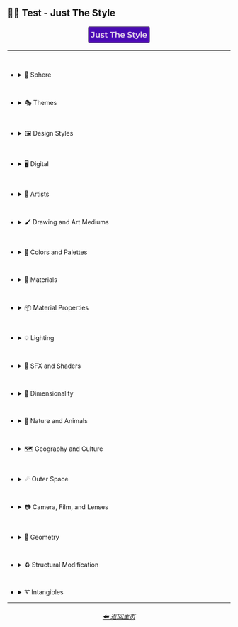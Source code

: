 <h2>🧩🔬 Test - Just The Style</h2>

<div align="center">

[<img src="/Images/Repo_Parts/Buttons/Image_Type_Buttons/button_just_the_style_active.webp?raw=true" alt="Just The Style" width="140.5" />]()

</div>

<hr><br>

- <details><summary>🔵 Sphere</summary><p><div align="center">

	| Sphere |
	| :-: |
	| <img src="/Images/Midjourney_Beta_Features/test/Midjourney_Styles/Sphere.webp?raw=true" width="256" /> |

</div></p></details>

<br>

- <details><summary>🎭 Themes</summary><p>

  - <details><summary>🎭⛱ Realism/Abstraction</summary><p><div align="center">

	| Photorealistic |
	| :-: |
	| <img src="/Images/Midjourney_Beta_Features/test/Midjourney_Styles/Photorealistic.webp?raw=true" width="256" /> |

	<br>

	</div></p></details>


  - <details><summary>🎭💾 Retro/Modern</summary><p><div align="center">

	| Retro |
	| :-: |
	| <img src="/Images/Midjourney_Beta_Features/test/Midjourney_Styles/Retro.webp?raw=true" width="256" /> |

	</div></p></details>


  - <details><summary>🎭🪐 Sci-fi</summary><p><div align="center">

	| Sci-fi |
	| :-: |
	| <img src="/Images/Midjourney_Beta_Features/test/Midjourney_Styles/Sci-fi.webp?raw=true" width="256" /> |


	</div></p></details>


  - <details><summary>🎭⚙ Architecture and Manufactured</summary><p><div align="center">

	| Steampunk |
	| :-: |
	| <img src="/Images/Midjourney_Beta_Features/test/Midjourney_Styles/Steampunk.webp?raw=true" width="256" /> |

	</div></p></details>


  - <details><summary>🎭🎵 Music Styles</summary><p><div align="center">

	| Disco |
	| :-: |
	| <img src="/Images/Midjourney_Beta_Features/test/Midjourney_Styles/Disco.webp?raw=true" width="256" /> |

	<br>

	| Vaporwave |
	| :-: |
	| <img src="/Images/Midjourney_Beta_Features/test/Midjourney_Styles/Vaporwave.webp?raw=true" width="256" /> |

	</div></p></details>


  - <details><summary>🎭📺 Cartoons, Anime, and Comics</summary><p><div align="center">

	| Cartoon |
	| :-: |
	| <img src="/Images/Midjourney_Beta_Features/test/Midjourney_Styles/Cartoon.webp?raw=true" width="256" /> |

	</div></p></details>


  - <details><summary>🎭🎆 Colors, Crystals, Sparkles, and Light</summary><p><div align="center">

	| Fractalpunk |
	| :-: |
	| <img src="/Images/Midjourney_Beta_Features/test/Midjourney_Styles/Fractalpunk.webp?raw=true" width="256" /> |

	</div></p></details>

  </p></details>


<br>


- <details><summary>🖼 Design Styles</summary><p>

  - <details><summary>🖼🟧 Simplicity/Complexity</summary><p><div align="center">

	| Hyperdetailed |
	| :-: |
	| <img src="/Images/Midjourney_Beta_Features/test/Midjourney_Styles/Hyperdetailed.webp?raw=true" width="256" /> |

	<br>

	| Chaotic |
	| :-: |
	| <img src="/Images/Midjourney_Beta_Features/test/Midjourney_Styles/Chaotic.webp?raw=true" width="256" /> |

	<br>

	| Intricate Surface Detail |
	| :-: |
	| <img src="/Images/Midjourney_Beta_Features/test/Midjourney_Styles/Intricate_Surface_Detail.webp?raw=true" width="256" /> |

	<br>

	| Flat Design |
	| :-: |
	| <img src="/Images/Midjourney_Beta_Features/test/Midjourney_Styles/Flat_Design.webp?raw=true" width="256" /> |

	</div></p></details>


  - <details><summary>🖼🎨 Patterns</summary><p><div align="center">

	| Halftone |
	| :-: |
	| <img src="/Images/Midjourney_Beta_Features/test/Midjourney_Styles/Halftone.webp?raw=true" width="256" /> |

	<br>

	| Diffraction Patterns |
	| :-: |
	| <img src="/Images/Midjourney_Beta_Features/test/Midjourney_Styles/Diffraction_Patterns.webp?raw=true" width="256" /> |

	</div></p></details>


  - <details><summary>🖼🧊 Cubism</summary><p><div align="center">

	| Cubism |
	| :-: |
	| <img src="/Images/Midjourney_Beta_Features/test/Midjourney_Styles/Cubism.webp?raw=true" width="256" /> |

	</div></p></details>
	

  - <details><summary>🖼🔮 Neo</summary><p><div align="center">

	| Neo-Tokyo |
	| :-: |
	| <img src="/Images/Midjourney_Beta_Features/test/Midjourney_Styles/Neo-Tokyo.webp?raw=true" width="256" /> |

	</div></p></details>


  - <details><summary>🖼🌀 Psychedelic, Divine, Fractal, and Noise</summary><p><div align="center">

	| Psychedelica |
	| :-: |
	| <img src="/Images/Midjourney_Beta_Features/test/Midjourney_Styles/Psychedelica.webp?raw=true" width="256" /> |

	<br>

	| Sacred Geometry |
	| :-: |
	| <img src="/Images/Midjourney_Beta_Features/test/Midjourney_Styles/Sacred_Geometry.webp?raw=true" width="256" /> |

	</div></p></details>


  - <details><summary>🖼🌈 Synesthesia</summary><p><div align="center">

	| Synesthesia |
	| :-: |
	| <img src="/Images/Midjourney_Beta_Features/test/Midjourney_Styles/Synesthesia.webp?raw=true" width="256" /> |

	</div></p></details>


  - <details><summary>🖼💫 Stylized</summary><p><div align="center">

	| Extreme Bubble Design |
	| :-: |
	| <img src="/Images/Midjourney_Beta_Features/test/Midjourney_Styles/Extreme_Bubble_Design.webp?raw=true" width="256" /> |

	<br>

	| Liquify |
	| :-: |
	| <img src="/Images/Midjourney_Beta_Features/test/Midjourney_Styles/Liquify.webp?raw=true" width="256" /> |

	<br>

	| Lissajous |
	| :-: |
	| <img src="/Images/Midjourney_Beta_Features/test/Midjourney_Styles/Lissajous.webp?raw=true" width="256" /> |

	</div></p></details>
  </p></details>


<br>


- <details><summary>🖥 Digital</summary><p>

  - <details><summary>🎮 Rendering Engines</summary><p><div align="center">

	| Octane |
	| :-: |
	| <img src="/Images/Midjourney_Beta_Features/test/Midjourney_Styles/Octane.webp?raw=true" width="256" /> |

	</div></p></details>


  - <details><summary>🖥📐 Resolution</summary><p><div align="center">

	| 4k |
	| :-: |
	| <img src="/Images/Midjourney_Beta_Features/test/Midjourney_Styles/4k.webp?raw=true" width="256" /> |

	</div></p></details>


  - <details><summary>🖥🟩 1-bit - 16-bit</summary><p><div align="center">

	| 8-bit |
	| :-: |
	| <img src="/Images/Midjourney_Beta_Features/test/Midjourney_Styles/8-bit.webp?raw=true" width="256" /> |

	</div></p></details>


  - <details><summary>🖥🖼 Digital Styles</summary><p><div align="center">

	| Cyberdelic |
	| :-: |
	| <img src="/Images/Midjourney_Beta_Features/test/Midjourney_Styles/Cyberdelic.webp?raw=true" width="256" /> |

	</div></p></details>


  - <details><summary>🖥🎞 VFX and Video Companies</summary><p><div align="center">

	| Disney |
	| :-: |
	| <img src="/Images/Midjourney_Beta_Features/test/Midjourney_Styles/Disney.webp?raw=true" width="256" /> |

	</div></p></details>


  - <details><summary>🖥🎨 Art Programs and Applications</summary><p><div align="center">

	| Microsoft Paint |
	| :-: |
	| <img src="/Images/Midjourney_Beta_Features/test/Midjourney_Styles/Microsoft_Paint.webp?raw=true" width="256" /> |

	</div></p></details>


  - <details><summary>🖥🖼 Image Formats and Types</summary><p><div align="center">

	| Lowpoly |
	| :-: |
	| <img src="/Images/Midjourney_Beta_Features/test/Midjourney_Styles/Lowpoly.webp?raw=true" width="256" /> |

	<br>

	| Pixel Art |
	| :-: |
	| <img src="/Images/Midjourney_Beta_Features/test/Midjourney_Styles/Pixel_Art.webp?raw=true" width="256" /> |

	</div></p></details>


  - <details><summary>🖥🏁 Dithering</summary><p><div align="center">

	| Floyd–Steinberg Dithering |
	| :-: |
	| <img src="/Images/Midjourney_Beta_Features/test/Midjourney_Styles/FloydSteinberg_Dithering.webp?raw=true" width="256" /> |

	</div></p></details>


  - <details><summary>🖥👩‍💻 Glitchy</summary><p><div align="center">

	| Databending |
	| :-: |
	| <img src="/Images/Midjourney_Beta_Features/test/Midjourney_Styles/Databending.webp?raw=true" width="256" /> |

	</div></p></details>


  - <details><summary>🕹 Video Games and Game Systems</summary><p>

    - <details><summary>🕹🖼 Video Game Styles</summary><p><div align="center">

		| Tetris |
		| :-: |
		| <img src="/Images/Midjourney_Beta_Features/test/Midjourney_Styles/Tetris.webp?raw=true" width="256" /> |

	  </div></p></details>

	</p></details>


  - <details><summary>🖥🧠 AI and Neural Networks</summary><p><div align="center">

	| Deep Dream |
	| :-: |
	| <img src="/Images/Midjourney_Beta_Features/test/Midjourney_Styles/Deep_Dream.webp?raw=true" width="256" /> |

	</div></p></details>

  </p></details>


<br>


- <details><summary>📔 Artists</summary><p>

  - <details><summary>📔❇ Surrealism</summary><p><div align="center">

	| Painting By Salvador Dali | Painting By Pablo Picasso |
	| :-: | :-: |
	| <img src="/Images/Midjourney_Beta_Features/test/Midjourney_Styles/Painting_By_Salvador_Dali.webp?raw=true" width="256" /> | <img src="/Images/Midjourney_Beta_Features/test/Midjourney_Styles/Painting_By_Pablo_Picasso.webp?raw=true" width="256" /> |

	</div></p></details>


  - <details><summary>📔➿ Post-Impressionism</summary><p><div align="center">

	| Painting By Van Gogh |
	| :-: |
	| <img src="/Images/Midjourney_Beta_Features/test/Midjourney_Styles/Painting_By_Van_Gogh.webp?raw=true" width="256" /> |

	</div></p></details>


  - <details><summary>📔☯ Psychedelic</summary><p><div align="center">

	| Painting By Alex Grey |
	| :-: |
	| <img src="/Images/Midjourney_Beta_Features/test/Midjourney_Styles/Painting_By_Alex_Grey.webp?raw=true" width="256" /> |

	</div></p></details>


  - <details><summary>📔 Other Artists</summary><p><div align="center">

	| Painting By Bob Ross | Art By M.C. Escher |
	| :-: | :-: |
	| <img src="/Images/Midjourney_Beta_Features/test/Midjourney_Styles/Painting_By_Bob_Ross.webp?raw=true" width="256" /> | <img src="/Images/Midjourney_Beta_Features/test/Midjourney_Styles/Art_By_M.C._Escher.webp?raw=true" width="256" /> |

	</div></p></details>
  </p></details>


<br>


- <details><summary>🖌 Drawing and Art Mediums</summary><p>

  - <details><summary>🖌✏ Illustration and Drawing</summary><p>

    - <details><summary>✏🖼 Drawing Types</summary><p><div align="center">

		| Sketch |
		| :-: |
		| <img src="/Images/Midjourney_Beta_Features/test/Midjourney_Styles/Sketch.webp?raw=true" width="256" /> |

		<br>

		| Stipple |
		| :-: |
		| <img src="/Images/Midjourney_Beta_Features/test/Midjourney_Styles/Stipple.webp?raw=true" width="256" /> |

	  </div></p></details>


    - <details><summary>✏ Pencil and Graphite</summary><p><div align="center">

		| Colored Pencil |
		| :-: |
		| <img src="/Images/Midjourney_Beta_Features/test/Midjourney_Styles/Colored_Pencil.webp?raw=true" width="256" /> |

	  </div></p></details>


    - <details><summary>✏🖊 Ink</summary><p><div align="center">

		| Ballpoint Pen |
		| :-: |
		| <img src="/Images/Midjourney_Beta_Features/test/Midjourney_Styles/Ballpoint_Pen.webp?raw=true" width="256" /> |

		<br>

		| Marker Art |
		| :-: |
		| <img src="/Images/Midjourney_Beta_Features/test/Midjourney_Styles/Marker_Art.webp?raw=true" width="256" /> |

	  </div></p></details>

	</p></details>


  - <details><summary>🖌🎨 Paint</summary><p>

    - <details><summary>🎨🖼 Painting Types</summary><p><div align="center">

		| Paper-Marbling |
		| :-: |
		| <img src="/Images/Midjourney_Beta_Features/test/Midjourney_Styles/Paper-Marbling.webp?raw=true" width="256" /> |

	  </div></p></details>


    - <details><summary>🎨 Paint Types</summary><p><div align="center">

		| Splatter Paint |
		| :-: |
		| <img src="/Images/Midjourney_Beta_Features/test/Midjourney_Styles/Splatter_Paint.webp?raw=true" width="256" /> |
		
	  </div></p></details>
	
	</p></details>


  - <details><summary>🖌🎲 Physical Mediums</summary><p>

    - <details><summary>🎲🖼 Framed, Banner, and Decal</summary><p><div align="center">

		| Wall Decal |
		| :-: |
		| <img src="/Images/Midjourney_Beta_Features/test/Midjourney_Styles/Wall_Decal.webp?raw=true" width="256" /> |

	  </div></p></details>


    - <details><summary>🎲🗿 Carving, Etching, and Modeling</summary><p><div align="center">

		| Bejeweled |
		| :-: |
		| <img src="/Images/Midjourney_Beta_Features/test/Midjourney_Styles/Bejeweled.webp?raw=true" width="256" /> |

		<br>

		| Carved Lacquer |
		| :-: |
		| <img src="/Images/Midjourney_Beta_Features/test/Midjourney_Styles/Carved_Lacquer.webp?raw=true" width="256" /> |

	  </div></p></details>

    - <details><summary>🎲🏺 Pottery and Glass</summary><p><div align="center">

		| Bone China |
		| :-: |
		| <img src="/Images/Midjourney_Beta_Features/test/Midjourney_Styles/Bone_China.webp?raw=true" width="256" /> |

	  </div></p></details>
	
	</p></details>
  </p></details>


<br>


- <details><summary>🎨 Colors and Palettes</summary><p>

  - <details><summary>🎨🔴 Colors</summary><p>

	- <details><summary>🎨🔴 Basic Colors</summary><p><div align="center">

		| Cyan |
		| :-: |
		| <img src="/Images/Midjourney_Beta_Features/test/Midjourney_Styles/Cyan.webp?raw=true" width="256" /> |

	  </div></p></details>


    - <details><summary>🎨🔵 Extended Colors</summary><p><div align="center">

		| Aqua |
		| :-: |
		| <img src="/Images/Midjourney_Beta_Features/test/Midjourney_Styles/Aqua.webp?raw=true" width="256" /> |

	  </div></p></details>

	</p></details>

  - <details><summary>🎨 Color Based Designs</summary><p><div align="center">

	| Spectrum |
	| :-: |
	| <img src="/Images/Midjourney_Beta_Features/test/Midjourney_Styles/Spectrum.webp?raw=true" width="256" /> |

	</div></p></details>


  - <details><summary>🎨🖌 Chromatic Palettes</summary><p><div align="center">

	| Electric Colors |
	| :-: |
	| <img src="/Images/Midjourney_Beta_Features/test/Midjourney_Styles/Electric_Colors.webp?raw=true" width="256" /> |

	</div></p></details>


  - <details><summary>🎨🖥 Color Models</summary><p><div align="center">

	| CMYK |
	| :-: |
	| <img src="/Images/Midjourney_Beta_Features/test/Midjourney_Styles/CMYK.webp?raw=true" width="256" /> |

	<br>

	| CGA |
	| :-: |
	| <img src="/Images/Midjourney_Beta_Features/test/Midjourney_Styles/CGA.webp?raw=true" width="256" /> |

	</div></p></details>


  - <details><summary>🎨🎥 Color Motion Picture Film Systems</summary><p><div align="center">

	| Technicolor |
	| :-: |
	| <img src="/Images/Midjourney_Beta_Features/test/Midjourney_Styles/Technicolor.webp?raw=true" width="256" /> |

	</div></p></details>
  </p></details>

<br>


- <details><summary>🧱 Materials</summary><p>

  - <details><summary>🧱💎 Solids</summary><p>

    - <details><summary>🧱🔩 Metal</summary><p><div align="center">

		| Brushed Aluminum |
		| :-: |
		| <img src="/Images/Midjourney_Beta_Features/test/Midjourney_Styles/Brushed_Aluminum.webp?raw=true" width="256" /> |

		<br>

		| Anodized Titanium |
		| :-: |
		| <img src="/Images/Midjourney_Beta_Features/test/Midjourney_Styles/Anodized_Titanium.webp?raw=true" width="256" /> |

	  </div></p></details>


    - <details><summary>🧱💎 Glass and Crystal</summary><p><div align="center">

		| Amethyst |
		| :-: |
		| <img src="/Images/Midjourney_Beta_Features/test/Midjourney_Styles/Amethyst.webp?raw=true" width="256" /> |

		<br>

		| Milky Quartz |
		| :-: |
		| <img src="/Images/Midjourney_Beta_Features/test/Midjourney_Styles/Milky_Quartz.webp?raw=true" width="256" /> |

		<br>

		| Agate |
		| :-: |
		| <img src="/Images/Midjourney_Beta_Features/test/Midjourney_Styles/Agate.webp?raw=true" width="256" /> |

	  </div></p></details>

    </p></details>


  - <details><summary>🧱💧 Liquids</summary><p><div align="center">

	| Liquid Crystal |
	| :-: |
	| <img src="/Images/Midjourney_Beta_Features/test/Midjourney_Styles/Liquid_Crystal.webp?raw=true" width="256" /> |

	</div></p></details>


  - <details><summary>🧱🧪 Non-Newtonian Fluids and Polymers</summary><p>

	- <details><summary>🧱🩹 Tape and Adhesives</summary><p><div align="center">

		| Kapton Tape |
		| :-: |
		| <img src="/Images/Midjourney_Beta_Features/test/Midjourney_Styles/Kapton_Tape.webp?raw=true" width="256" /> |

	  </div></p></details>

	</p></details>


  - <details><summary>🧱🌫️ Gasses and Vapors</summary><p><div align="center">

	| Clouds |
	| :-: |
	| <img src="/Images/Midjourney_Beta_Features/test/Midjourney_Styles/Clouds.webp?raw=true" width="256" /> |

	</div></p></details>
  </p></details>


<br>


- <details><summary>📦 Material Properties</summary><p>

  - <details><summary>📦🏮 Optics and Light Manipulation</summary><p><div align="center">

	| Glitter |
	| :-: |
	| <img src="/Images/Midjourney_Beta_Features/test/Midjourney_Styles/Glitter.webp?raw=true" width="256" /> |

	</div></p></details>


  - <details><summary>📦💡 Luminescence</summary><p><div align="center">

	| Glow-In-The-Dark |
	| :-: |
	| <img src="/Images/Midjourney_Beta_Features/test/Midjourney_Styles/Glow-In-The-Dark.webp?raw=true" width="256" /> |

	</div></p></details>


  - <details><summary>📦🔍 Reflection and Refraction</summary><p><div align="center">

	| Glossy |
	| :-: |
	| <img src="/Images/Midjourney_Beta_Features/test/Midjourney_Styles/Glossy.webp?raw=true" width="256" /> |

	</div></p></details>


  - <details><summary>📦🧽 Physical Properties</summary><p><div align="center">

	| Cracked |
	| :-: |
	| <img src="/Images/Midjourney_Beta_Features/test/Midjourney_Styles/Cracked.webp?raw=true" width="256" /> |

	</div></p></details>
  </p></details>


<br>


- <details><summary>💡 Lighting</summary><p>

  - <details><summary>💡🏮 Types of Lights</summary><p><div align="center">

	| Crepuscular Rays |
	| :-: |
	| <img src="/Images/Midjourney_Beta_Features/test/Midjourney_Styles/Crepuscular_Rays.webp?raw=true" width="256" /> |

	</div></p></details>


  - <details><summary>💡🪔 Lamps and Tubes</summary><p><div align="center">

	| Plasma Globe |
	| :-: |
	| <img src="/Images/Midjourney_Beta_Features/test/Midjourney_Styles/Plasma_Globe.webp?raw=true" width="256" /> |

	</div></p></details>
  </p></details>


<br>


- <details><summary>🌈 SFX and Shaders</summary><p>

  - <details><summary>🌈🔍 Reflections</summary><p><div align="center">

	| Ray Tracing Reflections |
	| :-: |
	| <img src="/Images/Midjourney_Beta_Features/test/Midjourney_Styles/Ray_Tracing_Reflections.webp?raw=true" width="256" /> |

	</div></p></details>


  - <details><summary>🌈🎨 Chromatic SFX</summary><p><div align="center">

	| Chromatic Aberration |
	| :-: |
	| <img src="/Images/Midjourney_Beta_Features/test/Midjourney_Styles/Chromatic_Aberration.webp?raw=true" width="256" /> |

	</div></p></details>


  - <details><summary>🌈💫 Stylized</summary><p><div align="center">

	| Scan Lines |
	| :-: |
	| <img src="/Images/Midjourney_Beta_Features/test/Midjourney_Styles/Scan_Lines.webp?raw=true" width="256" /> |

	<br>

	| Tessellated |
	| :-: |
	| <img src="/Images/Midjourney_Beta_Features/test/Midjourney_Styles/Tessellated.webp?raw=true" width="256" /> |

	</div></p></details>


  - <details><summary>🌈🕶 Shaders and Post Processing</summary><p><div align="center">

	| Ray Traced |
	| :-: |
	| <img src="/Images/Midjourney_Beta_Features/test/Midjourney_Styles/Ray_Traced.webp?raw=true" width="256" /> |

	</div></p></details>
  </p></details>


<br>


- <details><summary>🌌 Dimensionality</summary><p>

  - <details><summary>🌌 0D-5D</summary><p><div align="center">

	| 2-Dimensional |
	| :-: |
	| <img src="/Images/Midjourney_Beta_Features/test/Midjourney_Styles/2-Dimensional.webp?raw=true" width="256" /> |

	</div></p></details>
  </p></details>


<br>


- <details><summary>🌲 Nature and Animals</summary><p>

  - <details><summary>🌲🍄 Fungi</summary><p><div align="center">

	| Lactarius-Indigo |
	| :-: |
	| <img src="/Images/Midjourney_Beta_Features/test/Midjourney_Styles/Lactarius-Indigo.webp?raw=true" width="256" /> |

	</div></p></details>


  - <details><summary>🌲⛄ Seasons and Weather</summary><p><div align="center">

	| Autumn |
	| :-: |
	| <img src="/Images/Midjourney_Beta_Features/test/Midjourney_Styles/Autumn.webp?raw=true" width="256" /> |

	<br>

	| Tornado |
	| :-: |
	| <img src="/Images/Midjourney_Beta_Features/test/Midjourney_Styles/Tornado.webp?raw=true" width="256" /> |

	</div></p></details>

  </p></details>


<br>


- <details><summary>🗺 Geography and Culture</summary><p>

  - <details><summary>🗺🎄 Holidays</summary><p><div align="center">

	| Halloween |
	| :-: |
	| <img src="/Images/Midjourney_Beta_Features/test/Midjourney_Styles/Halloween.webp?raw=true" width="256" /> |

	</div></p></details>

  </p></details>


<br>


- <details><summary>☄ Outer Space</summary><p>

  - <details><summary>☄🌌 Galaxies, Nebulae, and Other Cosmic Structures</summary><p><div align="center">

	| Galaxy |
	| :-: |
	| <img src="/Images/Midjourney_Beta_Features/test/Midjourney_Styles/Galaxy.webp?raw=true" width="256" /> |

	<br>

	| Supernova |
	| :-: |
	| <img src="/Images/Midjourney_Beta_Features/test/Midjourney_Styles/Supernova.webp?raw=true" width="256" /> |

	</div></p></details>

  </p></details>


<br>


- <details><summary>📷 Camera, Film, and Lenses</summary><p>

  - <details><summary>📷🌇 Camera and Scenes</summary><p><div align="center">

	| Cinematic |
	| :-: |
	| <img src="/Images/Midjourney_Beta_Features/test/Midjourney_Styles/Cinematic.webp?raw=true" width="256" /> |

	<br>

	| Bokeh |
	| :-: |
	| <img src="/Images/Midjourney_Beta_Features/test/Midjourney_Styles/Bokeh.webp?raw=true" width="256" /> |

	</div></p></details>

  - <details><summary>📷🌇 Camera and Film Types</summary><p><div align="center">

	| Polaroid |
	| :-: |
	| <img src="/Images/Midjourney_Beta_Features/test/Midjourney_Styles/Polaroid.webp?raw=true" width="256" /> |

	</div></p></details>

  - <details><summary>📷🔭 Lenses</summary><p><div align="center">

	| Super-Resolution Microscopy |
	| :-: |
	| <img src="/Images/Midjourney_Beta_Features/test/Midjourney_Styles/Super-Resolution_Microscopy.webp?raw=true" width="256" /> |

	</div></p></details>


  - <details><summary>📷 Other</summary><p><div align="center">

	| Lens Flare |
	| :-: |
	| <img src="/Images/Midjourney_Beta_Features/test/Midjourney_Styles/Lens_Flare.webp?raw=true" width="256" /> |

	</div></p></details>
  </p></details>


<br>


- <details><summary>💠 Geometry</summary><p>

  - <details><summary>💠⬜ 2D Shapes</summary><p><div align="center">

	| Hexagon | Hexagonal |
	| :-: | :-: |
	| <img src="/Images/Midjourney_Beta_Features/test/Midjourney_Styles/Hexagon.webp?raw=true" width="256" /> | <img src="/Images/Midjourney_Beta_Features/test/Midjourney_Styles/Hexagonal.webp?raw=true" width="256" /> |

	</div></p></details>


  - <details><summary>💠🧊 3D Shapes</summary><p><div align="center">

	| Sphere |
	| :-: |
	| <img src="/Images/Midjourney_Beta_Features/test/Midjourney_Styles/Sphere.webp?raw=true" width="256" /> |

	</div></p></details>


  - <details><summary>💠🔲 4D Hyper Shapes</summary><p><div align="center">

	| Klein Bottle |
	| :-: |
	| <img src="/Images/Midjourney_Beta_Features/test/Midjourney_Styles/Klein_Bottle.webp?raw=true" width="256" /> |

	</div></p></details>


  - <details><summary>💠⏹ Geometric Styles</summary><p><div align="center">

	| Polygonal |
	| :-: |
	| <img src="/Images/Midjourney_Beta_Features/test/Midjourney_Styles/Polygonal.webp?raw=true" width="256" /> |

	</div></p></details>
  </p></details>


<br>


- <details><summary>♻ Structural Modification</summary><p>

  - <details><summary>♻🕸 Knots</summary><p><div align="center">

	| Celtic Knot |
	| :-: |
	| <img src="/Images/Midjourney_Beta_Features/test/Midjourney_Styles/Celtic_Knot.webp?raw=true" width="256" /> |

	</div></p></details>
  </p></details>


<br>


- <details><summary>➰ Intangibles</summary><p>

  - <details><summary>➰😁 Emotions and Qualities</summary><p><div align="center">

	| Happy |
	| :-: |
	| <img src="/Images/Midjourney_Beta_Features/test/Midjourney_Styles/Happy.webp?raw=true" width="256" /> |

	<br>

	| Angelic |
	| :-: |
	| <img src="/Images/Midjourney_Beta_Features/test/Midjourney_Styles/Angelic.webp?raw=true" width="256" /> |

	</div></p></details>

  </p></details>


<hr><!--------------->
<div align="center">
<h6><a href="/README.md">⬅ 返回主页</a></h6>
</div>